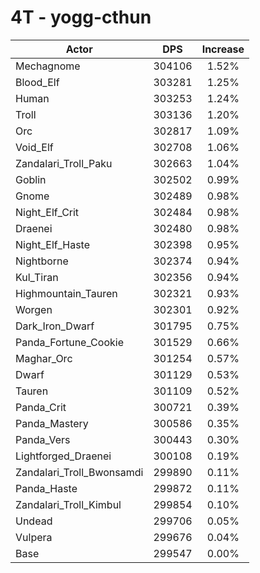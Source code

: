 # 4T - yogg-cthun
| Actor | DPS | Increase |
|---|:---:|:---:|
|Mechagnome|304106|1.52%|
|Blood_Elf|303281|1.25%|
|Human|303253|1.24%|
|Troll|303136|1.20%|
|Orc|302817|1.09%|
|Void_Elf|302708|1.06%|
|Zandalari_Troll_Paku|302663|1.04%|
|Goblin|302502|0.99%|
|Gnome|302489|0.98%|
|Night_Elf_Crit|302484|0.98%|
|Draenei|302480|0.98%|
|Night_Elf_Haste|302398|0.95%|
|Nightborne|302374|0.94%|
|Kul_Tiran|302356|0.94%|
|Highmountain_Tauren|302321|0.93%|
|Worgen|302301|0.92%|
|Dark_Iron_Dwarf|301795|0.75%|
|Panda_Fortune_Cookie|301529|0.66%|
|Maghar_Orc|301254|0.57%|
|Dwarf|301129|0.53%|
|Tauren|301109|0.52%|
|Panda_Crit|300721|0.39%|
|Panda_Mastery|300586|0.35%|
|Panda_Vers|300443|0.30%|
|Lightforged_Draenei|300108|0.19%|
|Zandalari_Troll_Bwonsamdi|299890|0.11%|
|Panda_Haste|299872|0.11%|
|Zandalari_Troll_Kimbul|299854|0.10%|
|Undead|299706|0.05%|
|Vulpera|299676|0.04%|
|Base|299547|0.00%|
